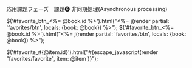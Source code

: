 応用課題フェーズ　課題❻ 非同期処理(Asynchronous processing)


$('#favorite_btn_<%= @book.id %>').html("<%= j(render partial: 'favorites/btn', locals: {book: @book}) %>");
$('#favorite_btn_<%= @book.id %>').html("<%= j(render partial: 'favorites/btn', locals: {book: @book}) %>");

$('#favorite_#{@item.id}').html("#{escape_javascript(render "favorites/favorite", item: @item )}");


